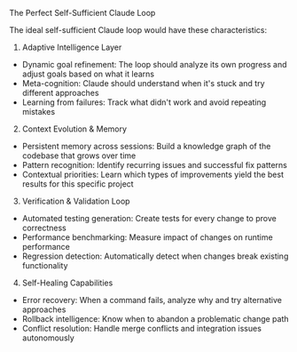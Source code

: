   The Perfect Self-Sufficient Claude Loop

  The ideal self-sufficient Claude loop would have
  these characteristics:

  1. Adaptive Intelligence Layer

  - Dynamic goal refinement: The loop should analyze
  its own progress and adjust goals based on what it
  learns
  - Meta-cognition: Claude should understand when it's
   stuck and try different approaches
  - Learning from failures: Track what didn't work and
   avoid repeating mistakes

  2. Context Evolution & Memory

  - Persistent memory across sessions: Build a
  knowledge graph of the codebase that grows over time
  - Pattern recognition: Identify recurring issues and
   successful fix patterns
  - Contextual priorities: Learn which types of
  improvements yield the best results for this
  specific project

  3. Verification & Validation Loop

  - Automated testing generation: Create tests for
  every change to prove correctness
  - Performance benchmarking: Measure impact of
  changes on runtime performance
  - Regression detection: Automatically detect when
  changes break existing functionality

  4. Self-Healing Capabilities

  - Error recovery: When a command fails, analyze why
  and try alternative approaches
  - Rollback intelligence: Know when to abandon a
  problematic change path
  - Conflict resolution: Handle merge conflicts and
  integration issues autonomously

